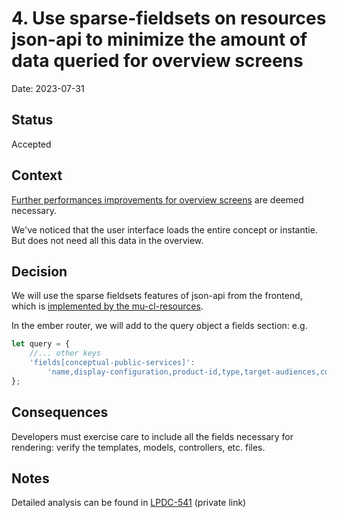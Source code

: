 # 4. Use sparse-fieldsets on resources json-api to minimize the amount of data queried for overview screens

Date: 2023-07-31

## Status

Accepted

## Context

[Further performances improvements for overview screens](0003-use-include-on-resources-json-api-to-avoid-n+1-fetch-performance-problem.md) are deemed necessary.

We've noticed that the user interface loads the entire concept or instantie. But does not need all this data in the overview.

## Decision

We will use the sparse fieldsets features of json-api from the frontend, which is [implemented by the mu-cl-resources](https://github.com/mu-semtech/mu-cl-resources#sparse-fieldsets).

In the ember router, we will add to the query object a fields section: e.g.

```javascript
let query = {
    //... other keys
    'fields[conceptual-public-services]':
        'name,display-configuration,product-id,type,target-audiences,competent-authority-levels,concept-tags',
};
```

## Consequences

Developers must exercise care to include all the fields necessary for rendering: verify the templates, models, controllers, etc. files. 

## Notes

Detailed analysis can be found in [LPDC-541](https://binnenland.atlassian.net/browse/LPDC-541) (private link)